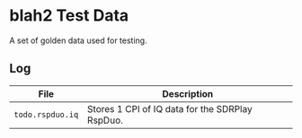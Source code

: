 # blah2 Test Data

A set of golden data used for testing.

## Log

| File  | Description |
| ------------- | ------------- |
| `todo.rspduo.iq`  | Stores 1 CPI of IQ data for the SDRPlay RspDuo.  |
